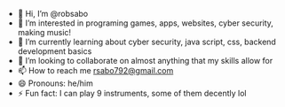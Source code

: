 - 👋 Hi, I’m @robsabo
- 👀 I’m interested in programing games, apps, websites, cyber security, making music!
- 🌱 I’m currently learning about cyber security, java script, css, backend development basics
- 💞️ I’m looking to collaborate on almost anything that my skills allow for
- 📫 How to reach me rsabo792@gmail.com
- 😄 Pronouns: he/him
- ⚡ Fun fact: I can play 9 instruments, some of them decently lol

<!---
robsabo/robsabo is a ✨ special ✨ repository because its `README.md` (this file) appears on your GitHub profile.
You can click the Preview link to take a look at your changes.
--->
